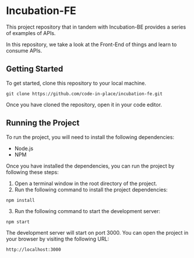 # Incubation-FE

This project repository that in tandem with Incubation-BE provides a series of examples of APIs.

In this repository, we take a look at the Front-End of things and learn to consume APIs.

## Getting Started

To get started, clone this repository to your local machine.

```
git clone https://github.com/code-in-place/incubation-fe.git
```

Once you have cloned the repository, open it in your code editor.

## Running the Project

To run the project, you will need to install the following dependencies:

* Node.js
* NPM

Once you have installed the dependencies, you can run the project by following these steps:

1. Open a terminal window in the root directory of the project.
2. Run the following command to install the project dependencies:

```
npm install
```

3. Run the following command to start the development server:

```
npm start
```

The development server will start on port 3000. You can open the project in your browser by visiting the following URL:

```
http://localhost:3000
```